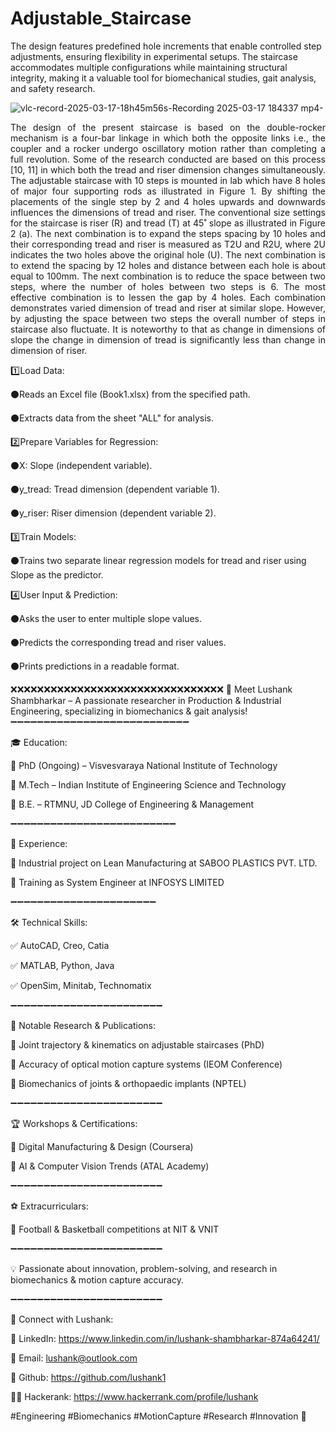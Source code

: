 # Adjustable_Staircase
The design features predefined hole increments that enable controlled step adjustments, ensuring flexibility in experimental setups. The staircase accommodates multiple configurations while maintaining structural integrity, making it a valuable tool for biomechanical studies, gait analysis, and safety research.


![vlc-record-2025-03-17-18h45m56s-Recording 2025-03-17 184337 mp4-](https://github.com/user-attachments/assets/3cef2fa9-66fd-4dc2-b44e-c0abdb8e156b)



<p align="justify"> The design of the present staircase is based on the double-rocker mechanism is a four-bar linkage in which both the opposite links i.e., the coupler and a rocker undergo oscillatory motion rather than completing a full revolution.  Some of the research conducted are based on this process [10, 11] in which both the tread and riser dimension changes simultaneously.  The adjustable staircase with 10 steps is mounted in lab which have 8 holes of major four supporting rods as illustrated in Figure 1.  By shifting the placements of the single step by 2 and 4 holes upwards and downwards influences the dimensions of tread and riser.  The conventional size settings for the staircase is riser (R) and tread (T) at 45˚ slope as illustrated in Figure 2 (a).  The next combination is to expand the steps spacing by 10 holes and their corresponding tread and riser is measured as T2U and R2U, where 2U indicates the two holes above the original hole (U).  The next combination is to extend the spacing by 12 holes and distance between each hole is about equal to 100mm.  The next combination is to reduce the space between two steps, where the number of holes between two steps is 6.  The most effective combination is to lessen the gap by 4 holes.  Each combination demonstrates varied dimension of tread and riser at similar slope.  However, by adjusting the space between two steps the overall number of steps in staircase also fluctuate.  It is noteworthy to that as change in dimensions of slope the change in dimension of tread is significantly less than change in dimension of riser. </p>



1️⃣Load Data:

  ⚫Reads an Excel file (Book1.xlsx) from the specified path.
  
  ⚫Extracts data from the sheet "ALL" for analysis.

2️⃣Prepare Variables for Regression:


  ⚫X: Slope (independent variable).
  
  ⚫y_tread: Tread dimension (dependent variable 1).
  
  ⚫y_riser: Riser dimension (dependent variable 2).


3️⃣Train Models:

  ⚫Trains two separate linear regression models for tread and riser using Slope as the predictor.

4️⃣User Input & Prediction:

  ⚫Asks the user to enter multiple slope values.
  
  ⚫Predicts the corresponding tread and riser values.
  
  ⚫Prints predictions in a readable format.

❌❌❌❌❌❌❌❌❌❌❌❌❌❌❌❌❌❌❌❌❌❌❌❌❌❌❌❌❌❌❌❌
🚀 Meet Lushank Shambharkar – A passionate researcher in Production & Industrial Engineering, specializing in biomechanics & gait analysis!
➖➖➖➖➖➖➖➖➖➖➖➖➖➖➖➖➖➖➖➖➖➖➖➖➖➖➖


🎓 Education:

📌 PhD (Ongoing) – Visvesvaraya National Institute of Technology

📌 M.Tech  – Indian Institute of Engineering Science and Technology

📌 B.E.  – RTMNU, JD College of Engineering & Management

➖➖➖➖➖➖➖➖➖➖➖➖➖➖➖➖➖➖➖➖➖➖➖➖➖

💼 Experience:

🔹 Industrial project on Lean Manufacturing at SABOO PLASTICS PVT. LTD.


🔹 Training as System Engineer at INFOSYS LIMITED

➖➖➖➖➖➖➖➖➖➖➖➖➖➖➖➖➖➖➖➖➖➖

🛠 Technical Skills:

✅ AutoCAD, Creo, Catia

✅ MATLAB, Python, Java

✅ OpenSim, Minitab, Technomatix

➖➖➖➖➖➖➖➖➖➖➖➖➖➖➖➖➖➖➖➖➖➖➖

📢 Notable Research & Publications:

📌 Joint trajectory & kinematics on adjustable staircases (PhD)

📌 Accuracy of optical motion capture systems (IEOM Conference)

📌 Biomechanics of joints & orthopaedic implants (NPTEL)

➖➖➖➖➖➖➖➖➖➖➖➖➖➖➖➖➖➖➖➖➖➖➖

🏆 Workshops & Certifications:

🔹 Digital Manufacturing & Design (Coursera)

🔹 AI & Computer Vision Trends (ATAL Academy) 

➖➖➖➖➖➖➖➖➖➖➖➖➖➖➖➖➖➖➖➖➖➖➖

⚽ Extracurriculars:

🏅 Football & Basketball competitions at NIT & VNIT


➖➖➖➖➖➖➖➖➖➖➖➖➖➖➖➖➖➖➖➖➖➖➖

💡 Passionate about innovation, problem-solving, and research in biomechanics & motion capture accuracy.

➖➖➖➖➖➖➖➖➖➖➖➖➖➖➖➖➖➖➖➖➖➖➖

📧 Connect with Lushank:

🔗 LinkedIn: https://www.linkedin.com/in/lushank-shambharkar-874a64241/

📩 Email: lushank@outlook.com

🤖 Github: https://github.com/lushank1

🧑‍💻 Hackerank: https://www.hackerrank.com/profile/lushank


#Engineering #Biomechanics #MotionCapture #Research #Innovation 🚀
